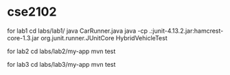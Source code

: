 # cse2102
for lab1 
cd labs/lab1/ 
java CarRunner.java java -cp .:junit-4.13.2.jar:hamcrest-core-1.3.jar org.junit.runner.JUnitCore HybridVehicleTest

for lab2 cd labs/lab2/my-app 
mvn test

for lab3 cd labs/lab3/my-app 
mvn test
